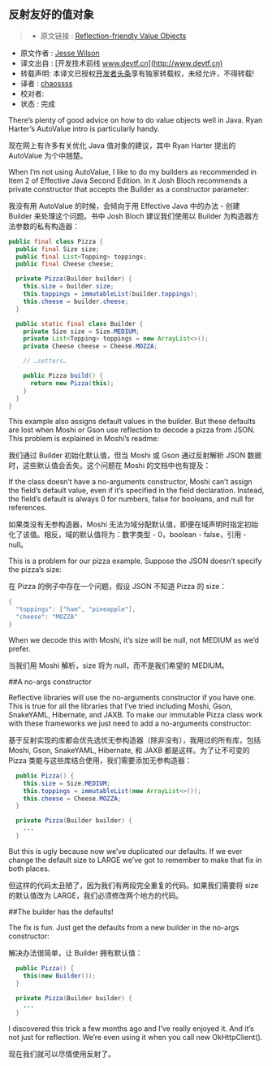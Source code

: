 反射友好的值对象
---

> * 原文链接 : [Reflection-friendly Value Objects](https://publicobject.com/2016/04/10/reflection-friendly-value-objects/)
* 原文作者 : [Jesse Wilson](https://github.com/swankjesse)
* 译文出自 : [开发技术前线 www.devtf.cn](http://www.devtf.cn)
* 转载声明: 本译文已授权[开发者头条](http://toutiao.io/download)享有独家转载权，未经允许，不得转载!
* 译者 : [chaossss](https://github.com/chaossss) 
* 校对者: 
* 状态 :  完成 



There’s plenty of good advice on how to do value objects well in Java. Ryan Harter’s AutoValue intro is particularly handy.

现在网上有许多有关优化 Java 值对象的建议，其中 Ryan Harter 提出的 AutoValue 为个中翘楚。

When I’m not using AutoValue, I like to do my builders as recommended in Item 2 of Effective Java Second Edition. In it Josh Bloch recommends a private constructor that accepts the Builder as a constructor parameter:

我没有用 AutoValue 的时候，会倾向于用 Effective Java 中的办法 - 创建 Builder 来处理这个问题。书中 Josh Bloch 建议我们使用以 Builder 为构造器方法参数的私有构造器：

```java
public final class Pizza {  
  public final Size size;
  public final List<Topping> toppings;
  public final Cheese cheese;

  private Pizza(Builder builder) {
    this.size = builder.size;
    this.toppings = immutableList(builder.toppings);
    this.cheese = builder.cheese;
  }

  public static final class Builder {
    private Size size = Size.MEDIUM;
    private List<Topping> toppings = new ArrayList<>();
    private Cheese cheese = Cheese.MOZZA;

    // …setters…

    public Pizza build() {
      return new Pizza(this);
    }
  }
}
```

This example also assigns default values in the builder. But these defaults are lost when Moshi or Gson use reflection to decode a pizza from JSON. This problem is explained in Moshi’s readme:

我们通过 Builder 初始化默认值，但当 Moshi 或 Gson 通过反射解析 JSON 数据时，这些默认值会丢失。这个问题在 Moshi 的文档中也有提及：

If the class doesn’t have a no-arguments constructor, Moshi can’t assign the field’s default value, even if it’s specified in the field declaration. Instead, the field’s default is always 0 for numbers, false for booleans, and null for references.

如果类没有无参构造器，Moshi 无法为域分配默认值，即便在域声明时指定初始化了该值。相反，域的默认值将为：数字类型 - 0，boolean - false，引用 - null。

This is a problem for our pizza example. Suppose the JSON doesn’t specify the pizza’s size:

在 Pizza 的例子中存在一个问题，假设 JSON 不知道 Pizza 的 size：

```java
{
  "toppings": ["ham", "pineapple"],
  "cheese": "MOZZA"
}
```

When we decode this with Moshi, it’s size will be null, not MEDIUM as we’d prefer.

当我们用 Moshi 解析，size 将为 null，而不是我们希望的 MEDIUM。

##A no-args constructor

Reflective libraries will use the no-arguments constructor if you have one. This is true for all the libraries that I’ve tried including Moshi, Gson, SnakeYAML, Hibernate, and JAXB. To make our immutable Pizza class work with these frameworks we just need to add a no-arguments constructor:

基于反射实现的库都会优先选优无参构造器（除非没有），我用过的所有库，包括 Moshi, Gson, SnakeYAML, Hibernate, 和 JAXB 都是这样。为了让不可变的 Pizza 类能与这些库结合使用，我们需要添加无参构造器：

```java
  public Pizza() {
    this.size = Size.MEDIUM;
    this.toppings = immutableList(new ArrayList<>());
    this.cheese = Cheese.MOZZA;
  }

  private Pizza(Builder builder) {
    ...
  }
```

But this is ugly because now we’ve duplicated our defaults. If we ever change the default size to LARGE we’ve got to remember to make that fix in both places.

但这样的代码太丑陋了，因为我们有两段完全重复的代码。如果我们需要将 size 的默认值改为 LARGE，我们必须修改两个地方的代码。

##The builder has the defaults!

The fix is fun. Just get the defaults from a new builder in the no-args constructor:

解决办法很简单，让 Builder 拥有默认值：

```java
  public Pizza() {
    this(new Builder());
  }

  private Pizza(Builder builder) {
    ...
  }
```

I discovered this trick a few months ago and I’ve really enjoyed it. And it’s not just for reflection. We’re even using it when you call new OkHttpClient().

现在我们就可以尽情使用反射了。